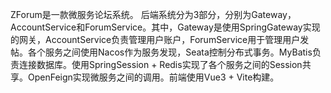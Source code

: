 ZForum是一款微服务论坛系统。
后端系统分为3部分，分别为Gateway，AccountService和ForumService。其中，Gateway是使用SpringGateway实现的网关，AccountService负责管理用户账户，ForumService用于管理用户发帖。各个服务之间使用Nacos作为服务发现，Seata控制分布式事务。MyBatis负责连接数据库。使用SpringSession + Redis实现了各个服务之间的Session共享。OpenFeign实现微服务之间的调用。前端使用Vue3 + Vite构建。
